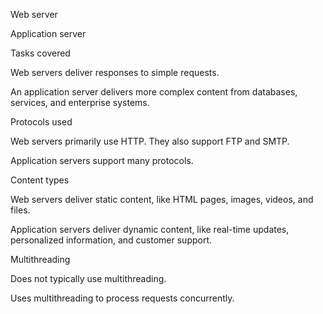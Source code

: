 Web server

Application server

Tasks covered

Web servers deliver responses to simple requests.

An application server delivers more complex content from databases, services, and enterprise systems.

Protocols used

Web servers primarily use HTTP. They also support FTP and SMTP.

Application servers support many protocols. 

Content types

Web servers deliver static content, like HTML pages, images, videos, and files. 

Application servers deliver dynamic content, like real-time updates, personalized information, and customer support.

Multithreading

Does not typically use multithreading.

Uses multithreading to process requests concurrently.
